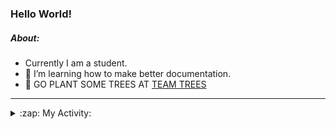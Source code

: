 ### Hello World!

##### About:
- Currently I am a student.
- 🌱 I’m learning how to make better documentation.
- 🌱 GO PLANT SOME TREES AT [TEAM TREES](https://teamtrees.org/)

---
<details>
  <summary>:zap: My Activity:</summary>
  
<!--START_SECTION:waka-->
![Code Time](http://img.shields.io/badge/Code%20Time-1%2C152%20hrs%2044%20mins-blue)

**I'm a Night 🦉** 

```text
🌞 Morning                1568 commits        ██░░░░░░░░░░░░░░░░░░░░░░░   09.50 % 
🌆 Daytime                5744 commits        █████████░░░░░░░░░░░░░░░░   34.81 % 
🌃 Evening                4756 commits        ███████░░░░░░░░░░░░░░░░░░   28.82 % 
🌙 Night                  4435 commits        ███████░░░░░░░░░░░░░░░░░░   26.87 % 
```
📅 **I'm Most Productive on Wednesday** 

```text
Monday                   2436 commits        ████░░░░░░░░░░░░░░░░░░░░░   14.76 % 
Tuesday                  2194 commits        ███░░░░░░░░░░░░░░░░░░░░░░   13.29 % 
Wednesday                3805 commits        ██████░░░░░░░░░░░░░░░░░░░   23.06 % 
Thursday                 2091 commits        ███░░░░░░░░░░░░░░░░░░░░░░   12.67 % 
Friday                   1641 commits        ██░░░░░░░░░░░░░░░░░░░░░░░   09.94 % 
Saturday                 1464 commits        ██░░░░░░░░░░░░░░░░░░░░░░░   08.87 % 
Sunday                   2872 commits        ████░░░░░░░░░░░░░░░░░░░░░   17.40 % 
```


📊 **This Week I Spent My Time On** 

```text
🔥 Editors: 
VS Code                  2 mins              █████████████████████████   100.00 % 

🐱‍💻 Projects: 
giveth-dapps-v2          1 min               ██████████████████░░░░░░░   72.12 % 
praise                   0 secs              ███████░░░░░░░░░░░░░░░░░░   27.88 % 
```


 Last Updated on 23/07/2023 10:10:06 UTC
<!--END_SECTION:waka-->
</details>

